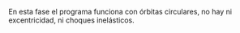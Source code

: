 En esta fase el programa funciona con órbitas circulares, no hay ni excentricidad, ni choques inelásticos.
